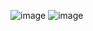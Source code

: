 ![image](https://github.com/user-attachments/assets/b5bb80e3-ebeb-487c-b83b-a6a0595243c5)
![image](https://github.com/user-attachments/assets/7e4ed53d-c719-4954-a8b0-208bb412517f)

